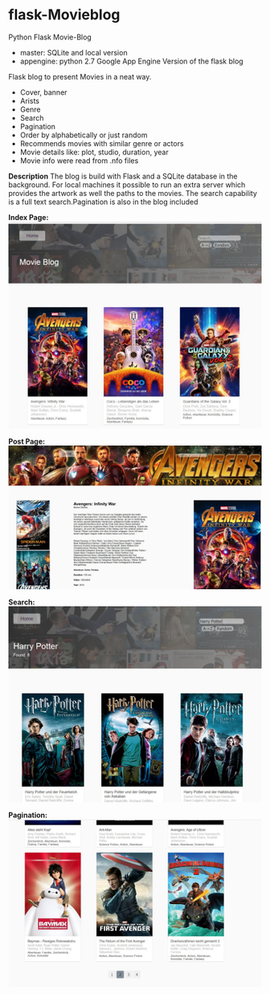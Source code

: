 # flask-Movieblog
Python Flask Movie-Blog

- master: SQLite and local version
- appengine: python 2.7 Google App Engine Version of the flask blog

Flask blog to present Movies in a neat way.
- Cover, banner
- Arists
- Genre
- Search
- Pagination
- Order by alphabetically or just random
- Recommends movies with similar genre or actors
- Movie details like: plot, studio, duration, year
- Movie info were read from .nfo files

**Description**
The blog is build with Flask and a SQLite database in the background. For local machines it possible to run an extra server which provides the artwork as well the paths to the movies. The search capability is a full text search.Pagination is also in the blog included

**Index Page:**
![Index](https://github.com/Pascalaget/flask-blog/blob/master/RM_img/Blog_index.jpg)



**Post Page:**
![Index](https://github.com/Pascalaget/flask-blog/blob/master/RM_img/Blog_detail.jpg)



**Search:**
![Index](https://github.com/Pascalaget/flask-blog/blob/master/RM_img/Blog_search.jpg)



**Pagination:**
![Index](https://github.com/Pascalaget/flask-blog/blob/master/RM_img/Blog_pagination.jpg)
